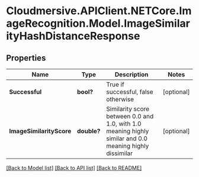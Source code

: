 # Cloudmersive.APIClient.NETCore.ImageRecognition.Model.ImageSimilarityHashDistanceResponse
## Properties

Name | Type | Description | Notes
------------ | ------------- | ------------- | -------------
**Successful** | **bool?** | True if successful, false otherwise | [optional] 
**ImageSimilarityScore** | **double?** | Similarity score between 0.0 and 1.0, with 1.0 meaning highly similar and 0.0 meaning highly dissimilar | [optional] 

[[Back to Model list]](../README.md#documentation-for-models) [[Back to API list]](../README.md#documentation-for-api-endpoints) [[Back to README]](../README.md)

